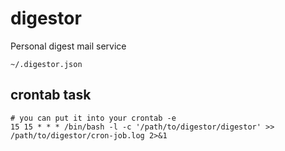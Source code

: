 digestor
========

Personal digest mail service

```
~/.digestor.json
```

## crontab task
```
# you can put it into your crontab -e
15 15 * * * /bin/bash -l -c '/path/to/digestor/digestor' >> /path/to/digestor/cron-job.log 2>&1
```
